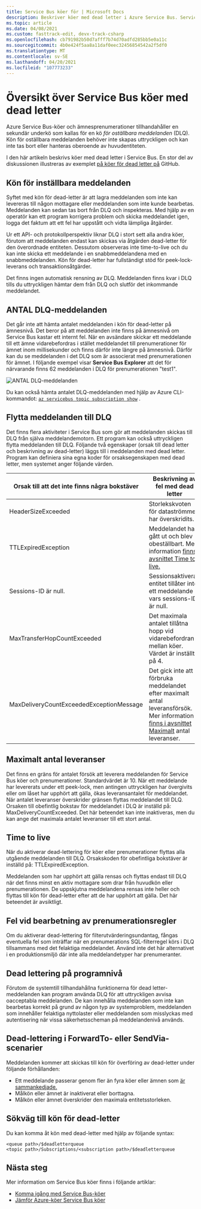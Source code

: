 ```yaml
---
title: Service Bus köer för | Microsoft Docs
description: Beskriver köer med dead letter i Azure Service Bus. Service Bus köer och ämnesprenumerationer tillhandahåller en sekundär underkö som kallas kö för oställbara meddelanden.
ms.topic: article
ms.date: 04/08/2021
ms.custom: fasttrack-edit, devx-track-csharp
ms.openlocfilehash: cb791982b50d7afff7b74d70adfd285bb5e0a11c
ms.sourcegitcommit: 4b0e424f5aa8a11daf0eec32456854542a2f5df0
ms.translationtype: MT
ms.contentlocale: sv-SE
ms.lasthandoff: 04/20/2021
ms.locfileid: "107773233"
---
```

# <a name="overview-of-service-bus-dead-letter-queues"></a>Översikt över Service Bus köer med dead letter

Azure Service Bus-köer och ämnesprenumerationer tillhandahåller en sekundär underkö som kallas för en kö *för oställbara meddelanden* (DLQ). Kön för oställbara meddelanden behöver inte skapas uttryckligen och kan inte tas bort eller hanteras oberoende av huvudentiteten.

I den här artikeln beskrivs köer med dead letter i Service Bus. En stor del av diskussionen illustreras av exemplet [på köer för dead letter på](https://github.com/Azure/azure-service-bus/tree/master/samples/DotNet/Microsoft.Azure.ServiceBus/DeadletterQueue) GitHub.
 
## <a name="the-dead-letter-queue"></a>Kön för inställbara meddelanden

Syftet med kön för dead-letter är att lagra meddelanden som inte kan levereras till någon mottagare eller meddelanden som inte kunde bearbetas. Meddelanden kan sedan tas bort från DLQ och inspekteras. Med hjälp av en operatör kan ett program korrigera problem och skicka meddelandet igen, logga det faktum att ett fel har uppstått och vidta lämpliga åtgärder. 

Ur ett API- och protokollperspektiv liknar DLQ i stort sett alla andra köer, förutom att meddelanden endast kan skickas via åtgärden dead-letter för den överordnade entiteten. Dessutom observeras inte time-to-live och du kan inte skicka ett meddelande i en snabbmeddelandena med en snabbmeddelanden. Kön för dead-letter har fullständigt stöd för peek-lock-leverans och transaktionsåtgärder.

Det finns ingen automatisk rensning av DLQ. Meddelanden finns kvar i DLQ tills du uttryckligen hämtar dem från DLQ och slutför det inkommande meddelandet.


## <a name="dlq-message-count"></a>ANTAL DLQ-meddelanden
Det går inte att hämta antalet meddelanden i kön för dead-letter på ämnesnivå. Det beror på att meddelanden inte finns på ämnesnivå om Service Bus kastar ett internt fel. När en avsändare skickar ett meddelande till ett ämne vidarebefordras i stället meddelandet till prenumerationer för ämnet inom millisekunder och finns därför inte längre på ämnesnivå. Därför kan du se meddelanden i det DLQ som är associerat med prenumerationen för ämnet. I följande exempel visar **Service Bus Explorer** att det för närvarande finns 62 meddelanden i DLQ för prenumerationen "test1". 

![ANTAL DLQ-meddelanden](./media/service-bus-dead-letter-queues/dead-letter-queue-message-count.png)

Du kan också hämta antalet DLQ-meddelanden med hjälp av Azure CLI-kommandot: [`az servicebus topic subscription show`](/cli/azure/servicebus/topic/subscription#az_servicebus_topic_subscription_show) . 

## <a name="moving-messages-to-the-dlq"></a>Flytta meddelanden till DLQ
Det finns flera aktiviteter i Service Bus som gör att meddelanden skickas till DLQ från själva meddelandemotorn. Ett program kan också uttryckligen flytta meddelanden till DLQ. Följande två egenskaper (orsak till dead letter och beskrivning av dead-letter) läggs till i meddelanden med dead letter. Program kan definiera sina egna koder för orsaksegenskapen med dead letter, men systemet anger följande värden.

| Orsak till att det inte finns några bokstäver | Beskrivning av fel med dead letter |
| --- | --- |
|HeaderSizeExceeded |Storlekskvoten för dataströmmen har överskridits. |
|TTLExpiredException |Meddelandet har gått ut och blev obeställbart. Mer information [finns i avsnittet Time to live.](#time-to-live) |
|Sessions-ID är null. |Sessionsaktiverad entitet tillåter inte ett meddelande vars sessions-ID är null. |
|MaxTransferHopCountExceeded | Det maximala antalet tillåtna hopp vid vidarebefordran mellan köer. Värdet är inställt på 4. |
| MaxDeliveryCountExceededExceptionMessage | Det gick inte att förbruka meddelandet efter maximalt antal leveransförsök. Mer information [finns i avsnittet Maximalt](#maximum-delivery-count) antal leveranser. |

## <a name="maximum-delivery-count"></a>Maximalt antal leveranser
Det finns en gräns för antalet försök att leverera meddelanden för Service Bus köer och prenumerationer. Standardvärdet är 10. När ett meddelande har levererats under ett peek-lock, men antingen uttryckligen har övergivits eller om låset har upphört att gälla, ökas leveransantalet för meddelandet. När antalet leveranser överskrider gränsen flyttas meddelandet till DLQ. Orsaken till obefintlig bokstav för meddelandet i DLQ är inställd på: MaxDeliveryCountExceeded. Det här beteendet kan inte inaktiveras, men du kan ange det maximala antalet leveranser till ett stort antal.

## <a name="time-to-live"></a>Time to live
När du aktiverar dead-lettering för köer eller prenumerationer flyttas alla utgående meddelanden till DLQ. Orsakskoden för obefintliga bokstäver är inställd på: TTLExpiredException.

Meddelanden som har upphört att gälla rensas och flyttas endast till DLQ när det finns minst en aktiv mottagare som drar från huvudkön eller prenumerationen. De uppskjutna meddelandena rensas inte heller och flyttas till kön för dead-letter efter att de har upphört att gälla. Det här beteendet är avsiktligt.

## <a name="errors-while-processing-subscription-rules"></a>Fel vid bearbetning av prenumerationsregler
Om du aktiverar dead-lettering för filterutvärderingsundantag, fångas eventuella fel som inträffar när en prenumerations SQL-filterregel körs i DLQ tillsammans med det felaktiga meddelandet. Använd inte det här alternativet i en produktionsmiljö där inte alla meddelandetyper har prenumeranter.

## <a name="application-level-dead-lettering"></a>Dead lettering på programnivå
Förutom de systemtill tillhandahållna funktionerna för dead letter-meddelanden kan program använda DLQ för att uttryckligen avvisa oacceptabla meddelanden. De kan innehålla meddelanden som inte kan bearbetas korrekt på grund av någon typ av systemproblem, meddelanden som innehåller felaktiga nyttolaster eller meddelanden som misslyckas med autentisering när vissa säkerhetsscheman på meddelandenivå används.

## <a name="dead-lettering-in-forwardto-or-sendvia-scenarios"></a>Dead-lettering i ForwardTo- eller SendVia-scenarier
Meddelanden kommer att skickas till kön för överföring av dead-letter under följande förhållanden:

- Ett meddelande passerar genom fler än fyra köer eller ämnen som [är sammankedjade.](service-bus-auto-forwarding.md)
- Målkön eller ämnet är inaktiverat eller borttagna.
- Målkön eller ämnet överskrider den maximala entitetsstorleken.

## <a name="path-to-the-dead-letter-queue"></a>Sökväg till kön för dead-letter
Du kan komma åt kön med dead-letter med hjälp av följande syntax:

```
<queue path>/$deadletterqueue
<topic path>/Subscriptions/<subscription path>/$deadletterqueue
```


## <a name="next-steps"></a>Nästa steg

Mer information om Service Bus köer finns i följande artiklar:

* [Komma igång med Service Bus-köer](service-bus-dotnet-get-started-with-queues.md)
* [Jämför Azure-köer Service Bus köer](service-bus-azure-and-service-bus-queues-compared-contrasted.md)
